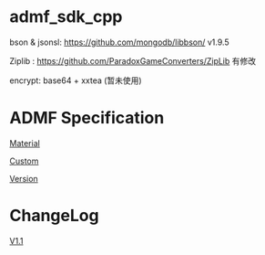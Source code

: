 # admf_sdk_cpp

bson & jsonsl: https://github.com/mongodb/libbson/ v1.9.5

Ziplib : https://github.com/ParadoxGameConverters/ZipLib 有修改

encrypt: base64 + xxtea (暂未使用)

# ADMF Specification

[Material](./doc/Material.md)

[Custom](./doc/Custom.md)

[Version](./doc/Version.md)

# ChangeLog

[V1.1](./doc/V1.1.md)
